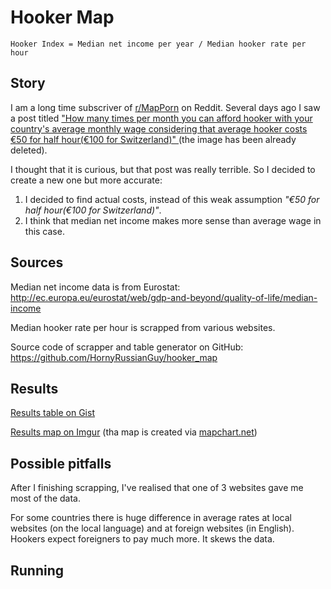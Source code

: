 # Hooker Map

`Hooker Index = Median net income per year / Median hooker rate per hour`

## Story

I am a long time subscriver of [r/MapPorn](https://www.reddit.com/r/MapPorn/) on Reddit.
Several days ago I saw a post titled
[
  "How many times per month you can afford hooker with your country's average monthly wage
  considering that average hooker costs €50 for half hour(€100 for Switzerland)"
](
  https://www.reddit.com/r/MapPorn/comments/7i7vas/how_many_times_per_month_you_can_afford_hooker/
) (the image has been already deleted).

I thought that it is curious, but that post was really terrible.
So I decided to create a new one but more accurate:
1. I decided to find actual costs, instead of this weak assumption _"€50 for half hour(€100 for Switzerland)"_.
2. I think that median net income makes more sense than average wage in this case.

## Sources

Median net income data is from Eurostat: http://ec.europa.eu/eurostat/web/gdp-and-beyond/quality-of-life/median-income

Median hooker rate per hour is scrapped from various websites.

Source code of scrapper and table generator on GitHub: https://github.com/HornyRussianGuy/hooker_map


## Results

[Results table on Gist](https://gist.github.com/HornyRussianGuy/273c9057e2bab307db62175bd098aee4)

[Results map on Imgur](https://i.imgur.com/V17vrHg.png) (tha map is created via [mapchart.net](https://mapchart.net/europe.html))

## Possible pitfalls

After I finishing scrapping, I've realised that one of 3 websites gave me most of the data.

For some countries there is huge difference in average rates at local websites (on the local language) and at foreign websites (in English). Hookers expect foreigners to pay much more. It skews the data.

## Running
